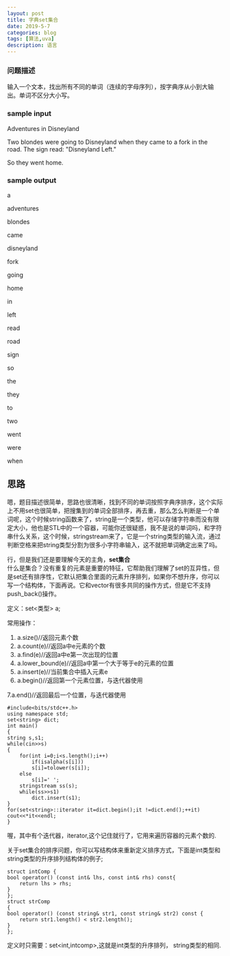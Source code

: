 ```yaml
---
layout: post
title: 字典set集合
date: 2019-5-7
categories: blog
tags: [算法,uva]
description: 语言
---
```

### 问题描述
输入一个文本，找出所有不同的单词（连续的字母序列），按字典序从小到大输出。单词不区分大小写。

### sample input

Adventures in Disneyland

Two blondes were going to Disneyland when they came to a fork in the
road. The sign read: "Disneyland Left."

So they went home.

### sample output
a

adventures

blondes

came

disneyland

fork

going

home

in

left

read

road

sign

so

the

they

to

two

went

were

when


## 思路
嗯，题目描述很简单，思路也很清晰，找到不同的单词按照字典序排序，这个实际上不用set也很简单，把搜集到的单词全部排序，再去重，那么怎么判断是一个单词呢，这个时候string函数来了，string是一个类型，他可以存储字符串而没有限定大小，他也是STL中的一个容器，可能你还很疑惑，我不是说的单词吗，和字符串什么关系，这个时候，stringstream来了，它是一个string类型的输入流，通过判断空格来把string类型分割为很多小字符串输入，这不就把单词确定出来了吗。

行，但是我们还是要理解今天的主角，**set集合**<br/>
什么是集合？没有重复的元素是重要的特征，它帮助我们理解了set的互异性，但是set还有排序性，它默认把集合里面的元素升序排列，如果你不想升序，你可以写一个结构体，下面再说。它和vector有很多共同的操作方式，但是它不支持push_back()操作。

定义：set<类型> a;

常用操作：<br/>
1. a.size()//返回元素个数<br/>
2. a.count(e)//返回a中e元素的个数<br/>
3. a.find(e)//返回a中e第一次出现的位置<br/>
4. a.lower_bound(e)//返回a中第一个大于等于e的元素的位置<br/>
5. a.insert(e)//当前集合中插入元素e<br/>
6. a.begin()//返回第一个元素位置，与迭代器使用<br/>

7.a.end()//返回最后一个位置，与迭代器使用<br/>


    #include<bits/stdc++.h>
    using namespace std;
    set<string> dict;
    int main()
    {
    string s,s1;
    while(cin>>s)
    {
        for(int i=0;i<s.length();i++)
            if(isalpha(s[i]))
            s[i]=tolower(s[i]);
        else
            s[i]=' ';
        stringstream ss(s);
        while(ss>>s1)
            dict.insert(s1);
    }
    for(set<string>::iterator it=dict.begin();it !=dict.end();++it)
    cout<<*it<<endl;
    }

喔，其中有个迭代器，iterator,这个记住就行了，它用来遍历容器的元素个数的.<br/>


关于set集合的排序问题，你可以写结构体来重新定义排序方式，下面是int类型和string类型的升序排列结构体的例子;


    struct intComp {
	bool operator() (const int& lhs, const int& rhs) const{
		return lhs > rhs;
	}
    };
    struct strComp
    {
	bool operator() (const string& str1, const string& str2) const {
		return str1.length() < str2.length();
	}
    };

定义时只需要：set<int,intcomp>,这就是int类型的升序排列，
string类型的相同.







